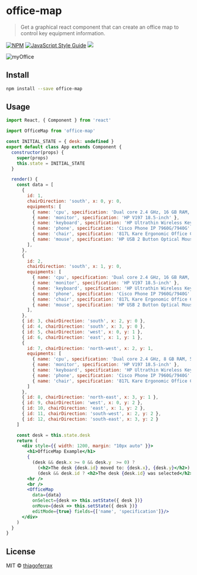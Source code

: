 # office-map

> Get a graphical react component that can create an office map to control key equipment information.

[![NPM](https://img.shields.io/npm/v/office-map.svg)](https://www.npmjs.com/package/office-map) [![JavaScript Style Guide](https://img.shields.io/badge/code_style-standard-brightgreen.svg)](https://standardjs.com)
<a href="https://opensource.org/licenses/MIT"><img src="https://img.shields.io/badge/License-MIT-blue.svg"></a>

![myOffice](https://user-images.githubusercontent.com/43149895/55097138-032d5900-509a-11e9-89d5-54e6754f1170.gif)

## Install

```bash
npm install --save office-map
```

## Usage

```jsx
import React, { Component } from 'react'

import OfficeMap from 'office-map'

const INITIAL_STATE = { desk: undefined }
export default class App extends Component {
  constructor(props) {
    super(props)
    this.state = INITIAL_STATE
  }

  render() {
    const data = [
      {
        id: 1,
        chairDirection: 'south', x: 0, y: 0,
        equipments: [
          { name: 'cpu', specification: 'Dual core 2.4 GHz, 16 GB RAM, 256 GB HD' },
          { name: 'monitor', specification: 'HP V197 18.5-inch' },
          { name: 'keyboard', specification: 'HP Ultrathin Wireless Keyboard' },
          { name: 'phone', specification: 'Cisco Phone IP 7960G/7940G' },
          { name: 'chair', specification: '817L Kare Ergonomic Office Chair' },
          { name: 'mouse', specification: 'HP USB 2 Button Optical Mouse' }
        ],
      },
      {
        id: 2,
        chairDirection: 'south', x: 1, y: 0,
        equipments: [
          { name: 'cpu', specification: 'Dual core 2.4 GHz, 16 GB RAM, 256 GB HD' },
          { name: 'monitor', specification: 'HP V197 18.5-inch' },
          { name: 'keyboard', specification: 'HP Ultrathin Wireless Keyboard' },
          { name: 'phone', specification: 'Cisco Phone IP 7960G/7940G' },
          { name: 'chair', specification: '817L Kare Ergonomic Office Chair' },
          { name: 'mouse', specification: 'HP USB 2 Button Optical Mouse' }
        ],
      },
      { id: 3, chairDirection: 'south', x: 2, y: 0 },
      { id: 4, chairDirection: 'south', x: 3, y: 0 },
      { id: 5, chairDirection: 'west', x: 0, y: 1 },
      { id: 6, chairDirection: 'east', x: 1, y: 1 },
      {
        id: 7, chairDirection: 'north-west', x: 2, y: 1,
        equipments: [
          { name: 'cpu', specification: 'Dual core 2.4 GHz, 8 GB RAM, 512 GB HD' },
          { name: 'monitor', specification: 'HP V197 18.5-inch' },
          { name: 'keyboard', specification: 'HP Ultrathin Wireless Keyboard' },
          { name: 'phone', specification: 'Cisco Phone IP 7960G/7940G' },
          { name: 'chair', specification: '817L Kare Ergonomic Office Chair' },
        ]
      },
      { id: 8, chairDirection: 'north-east', x: 3, y: 1 },
      { id: 9, chairDirection: 'west', x: 0, y: 2 },
      { id: 10, chairDirection: 'east', x: 1, y: 2 },
      { id: 11, chairDirection: 'south-west', x: 2, y: 2 },
      { id: 12, chairDirection: 'south-east', x: 3, y: 2 }
    ]

    const desk = this.state.desk
    return (
      <div style={{ width: 1200, margin: "10px auto" }}>
        <h1>OfficeMap Example</h1>
        {
          (desk && desk.x >= 0 && desk.y  >= 0) ? 
            (<h2>The desk {desk.id} moved to: {desk.x}, {desk.y}</h2>) : 
            (desk && desk.id ? <h2>The desk {desk.id} was selected</h2> : '')}
        <hr />
        <br />
        <OfficeMap 
          data={data} 
          onSelect={desk => this.setState({ desk })} 
          onMove={desk => this.setState({ desk })}
          editMode={true} fields={['name', 'specification']}/>
      </div>
    )
  }
}
```

## License

MIT © [thiagoferrax](https://github.com/thiagoferrax)
